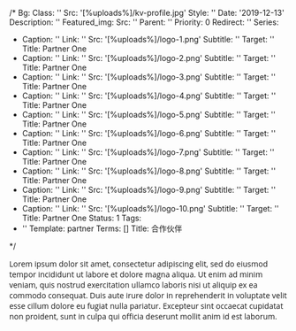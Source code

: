/*
Bg:
  Class: ''
  Src: '[%uploads%]/kv-profile.jpg'
  Style: ''
Date: '2019-12-13'
Description: ''
Featured_img:
  Src: ''
Parent: ''
Priority: 0
Redirect: ''
Series:
- Caption: ''
  Link: ''
  Src: '[%uploads%]/logo-1.png'
  Subtitle: ''
  Target: ''
  Title: Partner One
- Caption: ''
  Link: ''
  Src: '[%uploads%]/logo-2.png'
  Subtitle: ''
  Target: ''
  Title: Partner One
- Caption: ''
  Link: ''
  Src: '[%uploads%]/logo-3.png'
  Subtitle: ''
  Target: ''
  Title: Partner One
- Caption: ''
  Link: ''
  Src: '[%uploads%]/logo-4.png'
  Subtitle: ''
  Target: ''
  Title: Partner One
- Caption: ''
  Link: ''
  Src: '[%uploads%]/logo-5.png'
  Subtitle: ''
  Target: ''
  Title: Partner One
- Caption: ''
  Link: ''
  Src: '[%uploads%]/logo-6.png'
  Subtitle: ''
  Target: ''
  Title: Partner One
- Caption: ''
  Link: ''
  Src: '[%uploads%]/logo-7.png'
  Subtitle: ''
  Target: ''
  Title: Partner One
- Caption: ''
  Link: ''
  Src: '[%uploads%]/logo-8.png'
  Subtitle: ''
  Target: ''
  Title: Partner One
- Caption: ''
  Link: ''
  Src: '[%uploads%]/logo-9.png'
  Subtitle: ''
  Target: ''
  Title: Partner One
- Caption: ''
  Link: ''
  Src: '[%uploads%]/logo-10.png'
  Subtitle: ''
  Target: ''
  Title: Partner One
Status: 1
Tags:
- ''
Template: partner
Terms: []
Title: 合作伙伴

*/







<p><span style="font-family: &quot;Open Sans&quot;, Arial, sans-serif; text-align: justify;">Lorem ipsum dolor sit amet, consectetur adipiscing elit, sed do eiusmod tempor incididunt ut labore et dolore magna aliqua. Ut enim ad minim veniam, quis nostrud exercitation ullamco laboris nisi ut aliquip ex ea commodo consequat. Duis aute irure dolor in reprehenderit in voluptate velit esse cillum dolore eu fugiat nulla pariatur. Excepteur sint occaecat cupidatat non proident, sunt in culpa qui officia deserunt mollit anim id est laborum.</span></p>